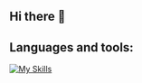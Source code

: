 ## Hi there 👋

## Languages and tools:
[![My Skills](https://skillicons.dev/icons?i=js,ts,html,css,react,nodejs,next,nest,express,mongo,postgres,docker,redux,graphql,jest)](https://skillicons.dev)
<!--
**Linsted/Linsted** is a ✨ _special_ ✨ repository because its `README.md` (this file) appears on your GitHub profile.

Here are some ideas to get you started:

- 🔭 I’m currently working on ...
- 🌱 I’m currently learning ...
- 👯 I’m looking to collaborate on ...
- 🤔 I’m looking for help with ...
- 💬 Ask me about ...
- 📫 How to reach me: ...
- 😄 Pronouns: ...
- ⚡ Fun fact: ...
-->
